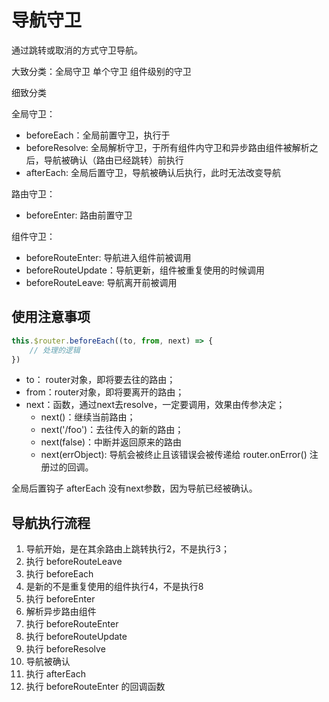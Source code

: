 #  导航守卫

通过跳转或取消的方式守卫导航。

大致分类：全局守卫 单个守卫 组件级别的守卫

细致分类

全局守卫：

* beforeEach：全局前置守卫，执行于
* beforeResolve: 全局解析守卫，于所有组件内守卫和异步路由组件被解析之后，导航被确认（路由已经跳转）前执行
* afterEach: 全局后置守卫，导航被确认后执行，此时无法改变导航

路由守卫：

* beforeEnter: 路由前置守卫

组件守卫：

* beforeRouteEnter: 导航进入组件前被调用
* beforeRouteUpdate：导航更新，组件被重复使用的时候调用
* beforeRouteLeave: 导航离开前被调用

## 使用注意事项

```js
this.$router.beforeEach((to, from, next) => {
    // 处理的逻辑
})
```

* to： router对象，即将要去往的路由；
* from：router对象，即将要离开的路由；
* next：函数，通过next去resolve，一定要调用，效果由传参决定；
    * next()：继续当前路由；
    * next('/foo')：去往传入的新的路由；
    * next(false)：中断并返回原来的路由
    * next(errObject): 导航会被终止且该错误会被传递给 router.onError() 注册过的回调。

全局后置钩子 afterEach 没有next参数，因为导航已经被确认。

## 导航执行流程

1. 导航开始，是在其余路由上跳转执行2，不是执行3；
2. 执行 beforeRouteLeave
3. 执行 beforeEach
4. 是新的不是重复使用的组件执行4，不是执行8
5. 执行 beforeEnter
6. 解析异步路由组件
7. 执行 beforeRouteEnter
8. 执行 beforeRouteUpdate
9. 执行 beforeResolve
10. 导航被确认
11. 执行 afterEach
12. 执行 beforeRouteEnter 的回调函数